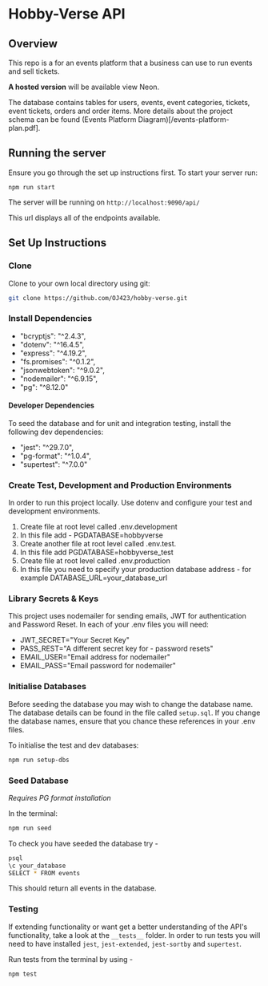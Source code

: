 # Hobby-Verse API

## Overview
This repo is a for an events platform that a business can use to run events and sell tickets. 

**A hosted version** will be available view Neon.

The database contains tables for users, events, event categories, tickets, event tickets, orders and order items. More details about the project schema can be found (Events Platform Diagram)[/events-platform-plan.pdf].

## Running the server
Ensure you go through the set up instructions first. To start your server run:

`npm run start`

The server will be running on `http://localhost:9090/api/`

This url displays all of the endpoints available.

## Set Up Instructions

### Clone

Clone to your own local directory using git:

```bash
git clone https://github.com/OJ423/hobby-verse.git
```

### Install Dependencies

- "bcryptjs": "^2.4.3",
- "dotenv": "^16.4.5",
- "express": "^4.19.2",
- "fs.promises": "^0.1.2",
- "jsonwebtoken": "^9.0.2",
- "nodemailer": "^6.9.15",
- "pg": "^8.12.0"


#### Developer Dependencies

To seed the database and for unit and integration testing, install the following dev dependencies:

- "jest": "^29.7.0",
- "pg-format": "^1.0.4",
- "supertest": "^7.0.0"

### Create Test, Development and Production Environments

In order to run this project locally. Use dotenv and configure your test and development environments.

1. Create file at root level called .env.development
2. In this file add - PGDATABASE=hobbyverse
3. Create another file at root level called .env.test.
4. In this file add PGDATABASE=hobbyverse_test
5. Create file at root level called .env.production
6. In this file you need to specify your production database address - for example DATABASE_URL=your_database_url

### Library Secrets & Keys
This project uses nodemailer for sending emails, JWT for authentication and Password Reset. In each of your .env files you will need:

- JWT_SECRET="Your Secret Key"
- PASS_REST="A different secret key for - password resets"
- EMAIL_USER="Email address for nodemailer"
- EMAIL_PASS="Email password for nodemailer"

### Initialise Databases
Before seeding the database you may wish to change the database name. The database details can be found in the file called `setup.sql`. If you change the database names, ensure that you chance these references in your .env files.

To initialise the test and dev databases:

```bash
npm run setup-dbs
```

### Seed Database

*Requires PG format installation*

In the terminal:

```bash
npm run seed
```

To check you have seeded the database try -

```bash
psql
\c your_database
SELECT * FROM events
```

This should return all events in the database.

### Testing

If extending functionality or want get a better understanding of the API's functionality, take a look at the `__tests__` folder. In order to run tests you will need to have installed `jest`, `jest-extended`, `jest-sortby` and `supertest`.

Run tests from the terminal by using -

```bash
npm test
```